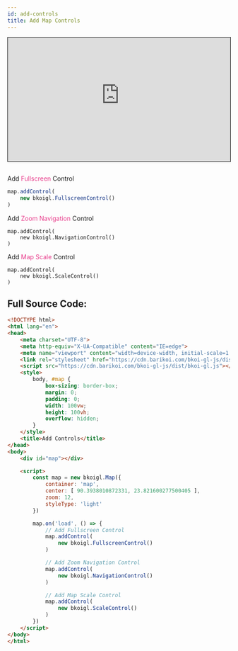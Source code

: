 ```yaml
---
id: add-controls
title: Add Map Controls
---
```


<iframe src="https://bkoi-gl-example-add-controls.surge.sh/" width="100%" height="280px" frameborder="0" style="border:1px solid black" allowfullscreen></iframe>

##
Add <span style="color:#e83e8c">Fullscreen</span> Control

``` js
map.addControl(
    new bkoigl.FullscreenControl()
)
```

Add <span style="color:#e83e8c">Zoom Navigation</span> Control

``` JS
map.addControl(
    new bkoigl.NavigationControl()
)
```

Add <span style="color:#e83e8c">Map Scale</span> Control

``` JS
map.addControl(
    new bkoigl.ScaleControl()
)
```

## Full Source Code:
``` html
<!DOCTYPE html>
<html lang="en">
<head>
    <meta charset="UTF-8">
    <meta http-equiv="X-UA-Compatible" content="IE=edge">
    <meta name="viewport" content="width=device-width, initial-scale=1.0">
    <link rel="stylesheet" href="https://cdn.barikoi.com/bkoi-gl-js/dist/bkoi-gl.css">
    <script src="https://cdn.barikoi.com/bkoi-gl-js/dist/bkoi-gl.js"></script>
    <style>
        body, #map {
            box-sizing: border-box;
            margin: 0;
            padding: 0;
            width: 100vw;
            height: 100vh;
            overflow: hidden;
        }
    </style>
    <title>Add Controls</title>
</head>
<body>
    <div id="map"></div>

    <script>
        const map = new bkoigl.Map({
            container: 'map',
            center: [ 90.3938010872331, 23.821600277500405 ],
            zoom: 12,
            styleType: 'light'
        })

        map.on('load', () => {
            // Add Fullscreen Control
            map.addControl(
                new bkoigl.FullscreenControl()
            )

            // Add Zoom Navigation Control
            map.addControl(
                new bkoigl.NavigationControl()
            )

            // Add Map Scale Control
            map.addControl(
                new bkoigl.ScaleControl()
            )
        })
    </script>
</body>
</html>
```